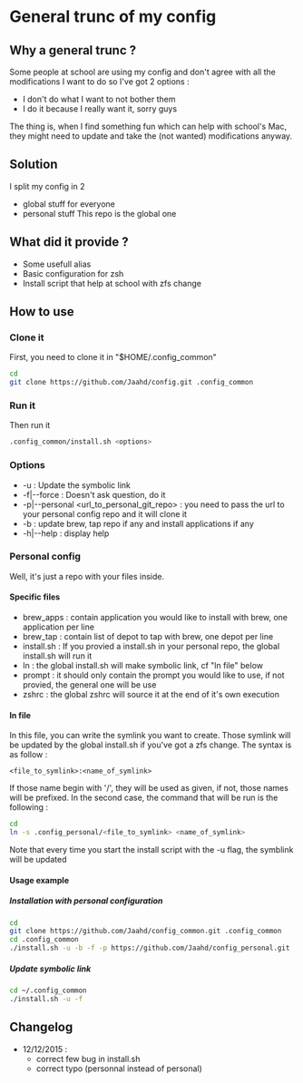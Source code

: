 # General trunc of my config

## Why a general trunc ?
Some people at school are using my config and don't agree with all the
modifications I want to do so I've got 2 options :
- I don't do what I want to not bother them
- I do it because I really want it, sorry guys

The thing is, when I find something fun which can help with school's Mac, they
might need to update and take the (not wanted) modifications anyway.

## Solution
I split my config in 2
- global stuff for everyone
- personal stuff
This repo is the global one

## What did it provide ?
- Some usefull alias
- Basic configuration for zsh
- Install script that help at school with zfs change

## How to use
### Clone it
First, you need to clone it in "$HOME/.config_common"
```bash
cd
git clone https://github.com/Jaahd/config.git .config_common
```
### Run it
Then run it
```bash
.config_common/install.sh <options>
```
### Options
- -u : Update the symbolic link
- -f|--force : Doesn't ask question, do it
- -p|--personal <url_to_personal_git_repo> : you need to pass the url to your
  personal config repo and it will clone it
- -b : update brew, tap repo if any and install applications if any
- -h|--help : display help

### Personal config
Well, it's just a repo with your files inside.
#### Specific files
- brew_apps : contain application you would like to install with brew, one
  application per line
- brew_tap : contain list of depot to tap with brew, one depot per line
- install.sh : If you provied a install.sh in your personal repo, the global
  install.sh will run it
- ln : the global install.sh will make symbolic link, cf "ln file" below
- prompt : it should only contain the prompt you would like to use, if not
  provied, the general one will be use
- zshrc : the global zshrc will source it at the end of it's own execution

#### ln file
In this file, you can write the symlink you want to create. Those symlink will
be updated by the global install.sh if you've got a zfs change. The syntax is
as follow :
```text
<file_to_symlink>:<name_of_symlink>
```
If those name begin with '/', they will be used as given, if not, those names
will be prefixed. In the second case, the command that will be run is the
following :
```bash
cd
ln -s .config_personal/<file_to_symlink> <name_of_symlink>
```
Note that every time you start the install script with the -u flag, the symblink
will be updated

#### Usage example
##### Installation with personal configuration
```bash
cd
git clone https://github.com/Jaahd/config_common.git .config_common
cd .config_common
./install.sh -u -b -f -p https://github.com/Jaahd/config_personal.git
```
##### Update symbolic link
```bash
cd ~/.config_common
./install.sh -u -f
```
## Changelog
- 12/12/2015 :
  - correct few bug in install.sh
  - correct typo (personnal instead of personal)

